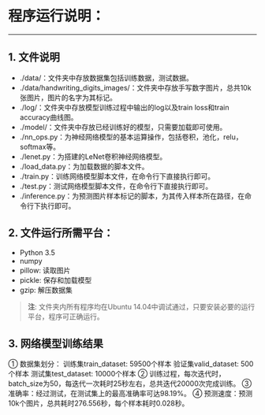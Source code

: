 # 程序运行说明：
-----

## 1. 文件说明
- ./data/：文件夹中存放数据集包括训练数据，测试数据。
- ./data/handwriting_digits_images/：文件夹中存放手写数字图片，总共10k张图片，图片的名字为其标记。
- ./log/：文件夹中存放模型训练过程中输出的log以及train loss和train accuracy曲线图。
- ./model/：文件夹中存放已经训练好的模型，只需要加载即可使用。
- ./nn_ops.py：为神经网络模型的基本运算操作，包括卷积，池化，relu，softmax等。
- ./lenet.py：为搭建的LeNet卷积神经网络模型。
- ./load_data.py：为加载数据的脚本文件。
- ./train.py：训练网络模型脚本文件，在命令行下直接执行即可。
- ./test.py：测试网络模型脚本文件，在命令行下直接执行即可。
- ./inference.py：为预测图片样本标记的脚本，为其传入样本所在路径，在命令行下执行即可。
## 2. 文件运行所需平台：
- Python 3.5
- numpy
- pillow: 读取图片
- pickle: 保存和加载模型
- gzip: 解压数据集
> **注**: 文件夹内所有程序均在Ubuntu 14.04中调试通过，只要安装必要的运行平台，程序可正确运行。

## 3. 网络模型训练结果
① 数据集划分： 
训练集train_dataset: 59500个样本
验证集valid_dataset: 500个样本
测试集test_dataset: 10000个样本
② 训练过程，每次迭代时，batch_size为50，每迭代一次耗时25秒左右，总共迭代20000次完成训练。
③ 准确率：经过测试，在测试集上的最高准确率可达98.19%。
④ 预测速度：预测10k个图片，总共耗时276.556秒，每个样本耗时0.028秒。
